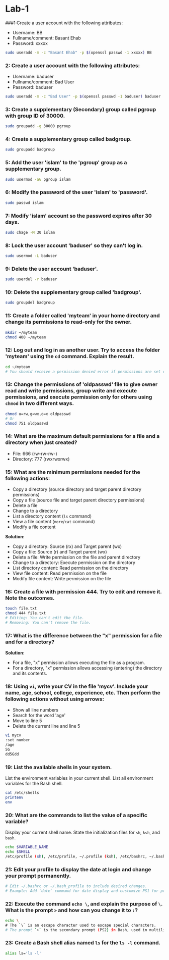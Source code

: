 # Lab-1
###1:Create a user account with the following attributes:
- Username: BB
- Fullname/comment: Basant Ehab
- Password: xxxxx
  
```bash
sudo useradd -m -c "Basant Ehab" -p $(openssl passwd -1 xxxxx) BB
```

### 2: Create a user account with the following attributes:
- Username: baduser
- Fullname/comment: Bad User
- Password: baduser

```bash
sudo useradd -m -c "Bad User" -p $(openssl passwd -1 baduser) baduser
```

### 3: Create a supplementary (Secondary) group called pgroup with group ID of 30000.


```bash
sudo groupadd -g 30000 pgroup
```

###  4: Create a supplementary group called badgroup.

```bash
sudo groupadd badgroup
```

###  5: Add the user 'islam' to the 'pgroup' group as a supplementary group.

```bash
sudo usermod -aG pgroup islam
```

###  6: Modify the password of the user 'islam' to 'password'.

```bash
sudo passwd islam
```

###  7: Modify 'islam' account so the password expires after 30 days.

```bash
sudo chage -M 30 islam
```

###  8: Lock the user account 'baduser' so they can't log in.

```bash
sudo usermod -L baduser
```

###  9: Delete the user account 'baduser'.

```bash
sudo userdel -r baduser
```

###  10: Delete the supplementary group called 'badgroup'.

```bash
sudo groupdel badgroup
```

###  11: Create a folder called 'myteam' in your home directory and change its permissions to read-only for the owner.

```bash
mkdir ~/myteam
chmod 400 ~/myteam
```

###  12: Log out and log in as another user. Try to access the folder 'myteam' using the `cd` command. Explain the result.

```bash
cd ~/myteam
# You should receive a permission denied error if permissions are set correctly.
```

###  13: Change the permissions of 'oldpasswd' file to give owner read and write permissions, group write and execute permissions, and execute permission only for others using `chmod` in two different ways.

```bash
chmod u=rw,g=wx,o=x oldpasswd
# Or
chmod 751 oldpasswd
```

###  14: What are the maximum default permissions for a file and a directory when just created?

- File: 666 (rw-rw-rw-)
- Directory: 777 (rwxrwxrwx)

###  15: What are the minimum permissions needed for the following actions:
- Copy a directory (source directory and target parent directory permissions)
- Copy a file (source file and target parent directory permissions)
- Delete a file
- Change to a directory
- List a directory content (`ls` command)
- View a file content (`more`/`cat` command)
- Modify a file content

**Solution:**
- Copy a directory: Source (rx) and Target parent (wx)
- Copy a file: Source (r) and Target parent (wx)
- Delete a file: Write permission on the file and parent directory
- Change to a directory: Execute permission on the directory
- List directory content: Read permission on the directory
- View file content: Read permission on the file
- Modify file content: Write permission on the file

###  16: Create a file with permission 444. Try to edit and remove it. Note the outcomes.

```bash
touch file.txt
chmod 444 file.txt
# Editing: You can't edit the file.
# Removing: You can't remove the file.
```

###  17: What is the difference between the "x" permission for a file and for a directory?

**Solution:**
- For a file, "x" permission allows executing the file as a program.
- For a directory, "x" permission allows accessing (entering) the directory and its contents.

###  18: Using `vi`, write your CV in the file 'mycv'. Include your name, age, school, college, experience, etc. Then perform the following actions without using arrows:
- Show all line numbers
- Search for the word 'age'
- Move to line 5
- Delete the current line and line 5

```bash
vi mycv
:set number
/age
5G
dd5Gdd
```

###  19: List the available shells in your system.
List the environment variables in your current shell.
List all environment variables for the Bash shell.

```bash
cat /etc/shells
printenv
env
```

###  20: What are the commands to list the value of a specific variable?
Display your current shell name.
State the initialization files for `sh`, `ksh`, and `bash`.

```bash
echo $VARIABLE_NAME
echo $SHELL
/etc/profile (sh), /etc/profile, ~/.profile (ksh), /etc/bashrc, ~/.bashrc (bash)
```

###  21: Edit your profile to display the date at login and change your prompt permanently.

```bash
# Edit ~/.bashrc or ~/.bash_profile to include desired changes.
# Example: Add `date` command for date display and customize PS1 for prompt.
```

###  22: Execute the command `echo \`, and explain the purpose of `\`. What is the prompt `>` and how can you change it to `:`?

```bash
echo \
# The `\` is an escape character used to escape special characters.
# The prompt `>` is the secondary prompt (PS2) in Bash, used in multiline commands. Change it with `PS2=':'`.
```
### 23: Create a Bash shell alias named `ls` for the `ls -l` command.

```bash
alias ls='ls -l'
```
